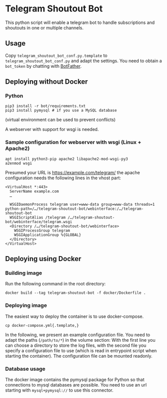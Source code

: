 # Telegram Shoutout Bot

This python script will enable a telegram bot to handle subscriptions and shoutouts in one or multiple channels.

## Usage

Copy `telegram_shoutout_bot_conf.py.template` to `telegram_shoutout_bot_conf.py` and adapt the settings.
You need to obtain a `bot_token` by chatting with [BotFather](https://t.me/BotFather).


## Deploying without Docker


### Python

```
pip3 install -r bot/requirements.txt
pip3 install pymysql # if you use a MySQL database
```

(virtual environment can be used to prevent conflicts)

A webserver with support for wsgi is needed.


### Sample configuration for webserver with wsgi (Linux + Apache2)

```
apt install python3-pip apache2 libapache2-mod-wsgi-py3
a2enmod wsgi
```

Presumed your URL is https://example.com/telegram/ the apache configuration needs the following lines in the vhost part:

```
<VirtualHost *:443>
  ServerName example.com
  …

  WSGIDaemonProcess telegram user=www-data group=www-data threads=1 python-path=/…/telegram-shoutout-bot/webinterface:/…/telegram-shoutout-bot
  WSGIScriptAlias /telegram /…/telegram-shoutout-bot/webinterface/telegram.wsgi
  <Directory /…/telegram-shoutout-bot/webinterface>
    WSGIProcessGroup telegram
    WSGIApplicationGroup %{GLOBAL}
  </Directory>
</VirtualHost>
```

## Deploying using Docker

### Building image
Run the following command in the root directory:
```shell script
docker build --tag telegram-shoutout-bot -f docker/Dockerfile .
```

### Deploying image
The easiest way to deploy the container is to use docker-compose.
```shell script
cp docker-compose.yml{.template,}
```
In the following, we present an example configuration file.
You need to adapt the paths (```/path/to/*```) in the volume section:
With the first line you can choose a directory to store the log files, with the second file you specify a configuration
file to use (which is read in entrypoint script when starting the container). The configuration file can be mounted
readonly.

### Database usage
The docker image contains the pymysql package for Python so that connections to mysql databases are possible.
You need to use an url starting with ```mysql+pymysql://``` to use this connector.
